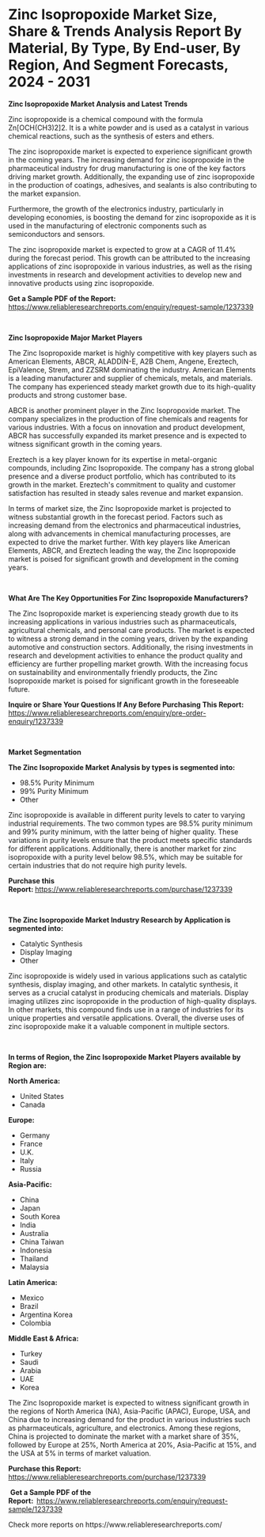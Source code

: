<p><h1>Zinc Isopropoxide Market Size, Share & Trends Analysis Report By Material, By Type, By End-user, By Region, And Segment Forecasts, 2024 - 2031</h1></p><p><strong>Zinc Isopropoxide Market Analysis and Latest Trends</strong></p>
<p><p>Zinc isopropoxide is a chemical compound with the formula Zn[OCH(CH3)2]2. It is a white powder and is used as a catalyst in various chemical reactions, such as the synthesis of esters and ethers.</p><p>The zinc isopropoxide market is expected to experience significant growth in the coming years. The increasing demand for zinc isopropoxide in the pharmaceutical industry for drug manufacturing is one of the key factors driving market growth. Additionally, the expanding use of zinc isopropoxide in the production of coatings, adhesives, and sealants is also contributing to the market expansion.</p><p>Furthermore, the growth of the electronics industry, particularly in developing economies, is boosting the demand for zinc isopropoxide as it is used in the manufacturing of electronic components such as semiconductors and sensors.</p><p>The zinc isopropoxide market is expected to grow at a CAGR of 11.4% during the forecast period. This growth can be attributed to the increasing applications of zinc isopropoxide in various industries, as well as the rising investments in research and development activities to develop new and innovative products using zinc isopropoxide.</p></p>
<p><strong>Get a Sample PDF of the Report:&nbsp;</strong> <a href="https://www.reliableresearchreports.com/enquiry/request-sample/1237339">https://www.reliableresearchreports.com/enquiry/request-sample/1237339</a></p>
<p>&nbsp;</p>
<p><strong>Zinc Isopropoxide Major Market Players</strong></p>
<p><p>The Zinc Isopropoxide market is highly competitive with key players such as American Elements, ABCR, ALADDIN-E, A2B Chem, Angene, Ereztech, EpiValence, Strem, and ZZSRM dominating the industry. American Elements is a leading manufacturer and supplier of chemicals, metals, and materials. The company has experienced steady market growth due to its high-quality products and strong customer base.</p><p>ABCR is another prominent player in the Zinc Isopropoxide market. The company specializes in the production of fine chemicals and reagents for various industries. With a focus on innovation and product development, ABCR has successfully expanded its market presence and is expected to witness significant growth in the coming years.</p><p>Ereztech is a key player known for its expertise in metal-organic compounds, including Zinc Isopropoxide. The company has a strong global presence and a diverse product portfolio, which has contributed to its growth in the market. Ereztech's commitment to quality and customer satisfaction has resulted in steady sales revenue and market expansion.</p><p>In terms of market size, the Zinc Isopropoxide market is projected to witness substantial growth in the forecast period. Factors such as increasing demand from the electronics and pharmaceutical industries, along with advancements in chemical manufacturing processes, are expected to drive the market further. With key players like American Elements, ABCR, and Ereztech leading the way, the Zinc Isopropoxide market is poised for significant growth and development in the coming years.</p></p>
<p>&nbsp;</p>
<p><strong>What Are The Key Opportunities For Zinc Isopropoxide Manufacturers?</strong></p>
<p><p>The Zinc Isopropoxide market is experiencing steady growth due to its increasing applications in various industries such as pharmaceuticals, agricultural chemicals, and personal care products. The market is expected to witness a strong demand in the coming years, driven by the expanding automotive and construction sectors. Additionally, the rising investments in research and development activities to enhance the product quality and efficiency are further propelling market growth. With the increasing focus on sustainability and environmentally friendly products, the Zinc Isopropoxide market is poised for significant growth in the foreseeable future.</p></p>
<p><strong>Inquire or Share Your Questions If Any Before Purchasing This Report:</strong> <a href="https://www.reliableresearchreports.com/enquiry/pre-order-enquiry/1237339">https://www.reliableresearchreports.com/enquiry/pre-order-enquiry/1237339</a></p>
<p>&nbsp;</p>
<p><strong>Market Segmentation</strong></p>
<p><strong>The Zinc Isopropoxide Market Analysis by types is segmented into:</strong></p>
<p><ul><li>98.5% Purity Minimum</li><li>99% Purity Minimum</li><li>Other</li></ul></p>
<p><p>Zinc isopropoxide is available in different purity levels to cater to varying industrial requirements. The two common types are 98.5% purity minimum and 99% purity minimum, with the latter being of higher quality. These variations in purity levels ensure that the product meets specific standards for different applications. Additionally, there is another market for zinc isopropoxide with a purity level below 98.5%, which may be suitable for certain industries that do not require high purity levels.</p></p>
<p><strong>Purchase this Report:&nbsp;</strong><a href="https://www.reliableresearchreports.com/purchase/1237339">https://www.reliableresearchreports.com/purchase/1237339</a></p>
<p>&nbsp;</p>
<p><strong>The Zinc Isopropoxide Market Industry Research by Application is segmented into:</strong></p>
<p><ul><li>Catalytic Synthesis</li><li>Display Imaging</li><li>Other</li></ul></p>
<p><p>Zinc isopropoxide is widely used in various applications such as catalytic synthesis, display imaging, and other markets. In catalytic synthesis, it serves as a crucial catalyst in producing chemicals and materials. Display imaging utilizes zinc isopropoxide in the production of high-quality displays. In other markets, this compound finds use in a range of industries for its unique properties and versatile applications. Overall, the diverse uses of zinc isopropoxide make it a valuable component in multiple sectors.</p></p>
<p>&nbsp;</p>
<p><strong>In terms of Region, the Zinc Isopropoxide Market Players available by Region are:</strong></p>
<p>
    <p> <strong> North America: </strong>
        <ul>
            <li>United States</li>
            <li>Canada</li>
        </ul>
        </p> 
    <p> <strong> Europe: </strong>
        <ul>
            <li>Germany</li>
            <li>France</li>
            <li>U.K.</li>
            <li>Italy</li>
            <li>Russia</li>
        </ul>
        </p> 
    <p> <strong> Asia-Pacific: </strong>
        <ul>
            <li>China</li>
            <li>Japan</li>
            <li>South Korea</li>
            <li>India</li>
            <li>Australia</li>
            <li>China Taiwan</li>
            <li>Indonesia</li>
            <li>Thailand</li>
            <li>Malaysia</li>
        </ul>
        </p> 
    <p> <strong> Latin America: </strong>
        <ul>
            <li>Mexico</li>
            <li>Brazil</li>
            <li>Argentina Korea</li>
            <li>Colombia</li>
        </ul>
        </p> 
    <p> <strong> Middle East & Africa: </strong>
        <ul>
            <li>Turkey</li>
            <li>Saudi</li>
            <li>Arabia</li>
            <li>UAE</li>
            <li>Korea</li>
        </ul>
    </p>
    </p>
<p><p>The Zinc Isopropoxide market is expected to witness significant growth in the regions of North America (NA), Asia-Pacific (APAC), Europe, USA, and China due to increasing demand for the product in various industries such as pharmaceuticals, agriculture, and electronics. Among these regions, China is projected to dominate the market with a market share of 35%, followed by Europe at 25%, North America at 20%, Asia-Pacific at 15%, and the USA at 5% in terms of market valuation.</p></p>
<p><strong>Purchase this Report: </strong><a href="https://www.reliableresearchreports.com/purchase/1237339">https://www.reliableresearchreports.com/purchase/1237339</a></p>
<p>&nbsp;<strong>Get a Sample PDF of the Report:&nbsp;&nbsp;</strong><a href="https://www.reliableresearchreports.com/enquiry/request-sample/1237339">https://www.reliableresearchreports.com/enquiry/request-sample/1237339</a></p>
<p><strong></strong></p>
<p>Check more reports on https://www.reliableresearchreports.com/</p>